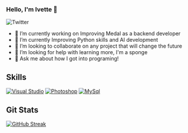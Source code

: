 ### Hello, I'm Ivette 👋

![Twitter](https://img.shields.io/twitter/url?style=social&url=https%3A%2F%2Ftwitter.com%2FExoSphinx_)

- 🔭 I’m currently working on Improving Medal as a backend developer
- 🌱 I’m currently Improving Python skills and AI development
- 👯 I’m looking to collaborate on any project that will change the future
- 🤔 I’m looking for help with learning more, I'm a sponge
- 💬 Ask me about how I got into programing!

## Skills
[![Visual Studio](https://img.shields.io/badge/--6C33AF?logo=visual%20studio)](https://visualstudio.microsoft.com/)
[![Photoshop](https://img.shields.io/badge/--31A8FF?logo=adobe%20photoshop&logoColor=000)](https://www.photoshop.com/)
[![MySql](https://img.shields.io/badge/--4479A1?logo=mysql&logoColor=ffffff)](https://www.mysql.com/)


## Git Stats
[![GitHub Streak](https://streak-stats.demolab.com?user=evet7&theme=dark&hide_border=true)](https://git.io/streak-stats)



<!--
**Evet7/evet7** is a ✨ _special_ ✨ repository because its `README.md` (this file) appears on your GitHub profile.
![visitors](https://visitor-badge.glitch.me/badge?page_id=evet7&left_color=green&right_color=red)
![Jokes Card](https://readme-jokes.vercel.app/api?hideBorder&theme=dark&qColor=%23944bcc&aColor=%23bbdb51)
![https://twitter.com/ExoSphinx_](https://img.shields.io/badge/Twitter-%231DA1F2.svg?style=for-the-badge&logo=Twitter&logoColor=white)
![My Skills](https://skillicons.dev/icons?i=py,git,github,discord,bootstrap,arduino)
[![Ryo-ma's github trophy](https://github-profile-trophy.vercel.app/?username=evet7&row=1)](https://github.com/ryo-ma/github-profile-trophy)
<img src='https://random-memer.herokuapp.com/' title="Meme" alt="Please refresh the page if the meme doesn't show up.">

-->



